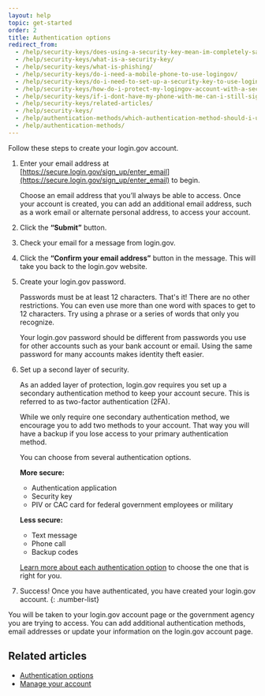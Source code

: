 ```yaml
---
layout: help
topic: get-started
order: 2
title: Authentication options
redirect_from:
  - /help/security-keys/does-using-a-security-key-mean-im-completely-safe-from-phishing/
  - /help/security-keys/what-is-a-security-key/
  - /help/security-keys/what-is-phishing/
  - /help/security-keys/do-i-need-a-mobile-phone-to-use-logingov/
  - /help/security-keys/do-i-need-to-set-up-a-security-key-to-use-logingov/
  - /help/security-keys/how-do-i-protect-my-logingov-account-with-a-security-key/
  - /help/security-keys/if-i-dont-have-my-phone-with-me-can-i-still-sign-in/
  - /help/security-keys/related-articles/
  - /help/security-keys/
  - /help/authentication-methods/which-authentication-method-should-i-use/
  - /help/authentication-methods/
---
```


Follow these steps to create your login.gov account.

1. Enter your email address at [https://secure.login.gov/sign_up/enter_email](https://secure.login.gov/sign_up/enter_email) to begin.

   Choose an email address that you’ll always be able to access. Once your account is created, you can add an additional email address, such as a work email or alternate personal address, to access your account.

1. Click the **“Submit”** button.
1. Check your email for a message from login.gov.
1. Click the **“Confirm your email address”** button in the message. This will take you back to the login.gov website.
1. Create your login.gov password.

   Passwords must be at least 12 characters. That's it! There are no other restrictions. You can even use more than one word with spaces to get to 12 characters. Try using a phrase or a series of words that only you recognize.

   Your login.gov password should be different from passwords you use for other accounts such as your bank account or email. Using the same password for many accounts makes identity theft easier.

1. Set up a second layer of security.

   As an added layer of protection, login.gov requires you set up a secondary authentication method to keep your account secure. This is referred to as two-factor authentication (2FA).

   While we only require one secondary authentication method, we encourage you to add two methods to your account. That way you will have a backup if you lose access to your primary authentication method.

   You can choose from several authentication options.

   **More secure:**

   - Authentication application
   - Security key
   - PIV or CAC card for federal government employees or military

   **Less secure:**

   - Text message
   - Phone call
   - Backup codes

   [Learn more about each authentication option](site.baseurl/help/get-started/authentication-options) to choose the one that is right for you.

1. Success! Once you have authenticated, you have created your login.gov account.
   {: .number-list}

You will be taken to your login.gov account page or the government agency you are trying to access. You can add additional authentication methods, email addresses or update your information on the login.gov account page.

## Related articles

- [Authentication options](site.baseurl/help/get-started/authentication-options)
- [Manage your account](site.baseurl/help/manage-your-account/overview)
